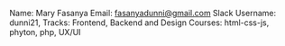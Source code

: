 Name: Mary Fasanya
Email: fasanyadunni@gmail.com
Slack Username: dunni21, 
Tracks: Frontend, Backend and Design
Courses: html-css-js, phyton, php, UX/UI